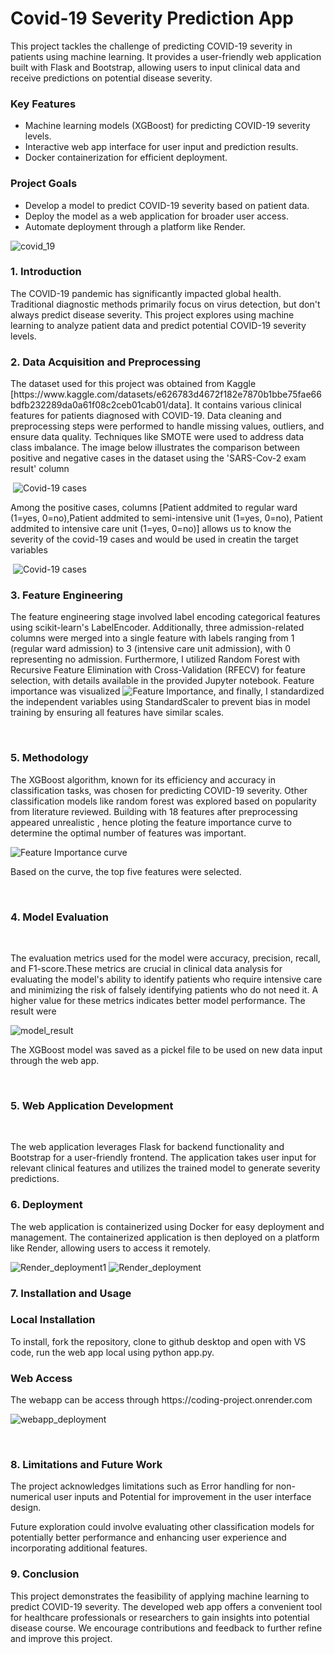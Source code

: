 # Covid-19 Severity Prediction App
<div> 
    <p> This project tackles the challenge of predicting COVID-19 severity in patients using machine learning. It provides a user-friendly web application built with Flask and Bootstrap, allowing users to input clinical data and receive predictions on potential disease severity.</p>
    <h3>Key Features </h3>
    <ul>
        <li>
        Machine learning models (XGBoost) for predicting COVID-19 severity levels.
        </li>
        <li>Interactive web app interface for user input and prediction results.</li>
        <li>Docker containerization for efficient deployment.</li>
    </ul>
    
<h3>Project Goals </h3>
<ul>
        <li>
        Develop a model to predict COVID-19 severity based on patient data.
        </li>
        <li>Deploy the model as a web application for broader user access.</li>
        <li>Automate deployment through a platform like Render.</li>
    </ul>

</div>


![covid_19](https://github.com/ojumah20/covid_19_project/blob/main/COVID%20testing%20policy%20drupal.jpg "Covid_19")
<div>
    <h3> 1. Introduction </h3>
    <p> The COVID-19 pandemic has significantly impacted global health. Traditional diagnostic methods primarily focus on virus detection, but don't always predict disease severity. This project explores using machine learning to analyze patient data and predict potential COVID-19 severity levels.</p>
</div>



<div>
    <h3>2. Data Acquisition and Preprocessing </h3>
    <p> The dataset used for this project was obtained from Kaggle [https://www.kaggle.com/datasets/e626783d4672f182e7870b1bbe75fae66bdfb232289da0a61f08c2ceb01cab01/data]. It contains various clinical features for patients diagnosed with COVID-19. Data cleaning and preprocessing steps were performed to handle missing values, outliers, and ensure data quality. Techniques like SMOTE were used to address data class imbalance. The image below illustrates the comparison between positive and negative cases in the dataset using the 'SARS-Cov-2 exam result' column</p> <img src="https://github.com/ojumah20/covid_19_project/blob/main/cases.png" alt="Covid-19 cases" title="Covid-19 cases">
<p>Among the positive cases, columns [Patient addmited to regular ward (1=yes, 0=no),Patient addmited to semi-intensive unit (1=yes, 0=no),	Patient addmited to intensive care unit (1=yes, 0=no)] allows us to know the severity of the covid-19 cases and would be used in creatin the target variables </p>
 <img src="https://github.com/ojumah20/covid_19_project/blob/main/cases_1.png" alt="Covid-19 cases" title="Covid-19 Positive cases">
  
</div>

<div>
    <h3> 3. Feature Engineering</h3>
    <p> The feature engineering stage involved label encoding categorical features using scikit-learn's LabelEncoder. Additionally, three admission-related columns were merged into a single feature with labels ranging from 1 (regular ward admission) to 3 (intensive care unit admission), with 0 representing no admission. Furthermore, I utilized Random Forest with Recursive Feature Elimination with Cross-Validation (RFECV) for feature selection, with details available in the provided Jupyter notebook. Feature importance was visualized <img src="https://github.com/ojumah20/covid_19_project/blob/main/features.png" alt="Feature Importance" title="Covid-19 Features">, and finally, I standardized the independent variables using StandardScaler to prevent bias in model training by ensuring all features have similar scales.</p>

  
</div>

<div>
    <h3> 5. Methodology </h3>
    <p> The XGBoost algorithm, known for its efficiency and accuracy in classification tasks, was chosen for predicting COVID-19 severity. Other classification models like random forest was explored based on popularity from literature reviewed. Building with 18 features after preprocessing appeared unrealistic , hence ploting the feature importance curve to determine the optimal number of features was important. </p>
    <img src="https://github.com/ojumah20/covid_19_project/blob/main/feature%20importance.png" alt="Feature Importance curve" title="Covid-19 Features_curve">
    <p>Based on the curve, the top five features were selected.</p>
    
</div>



<div>
     <h3> 4. Model Evaluation </h3>
     <p>The evaluation metrics used for the model were accuracy, precision, recall, and F1-score.These metrics are crucial in clinical data analysis for evaluating the model's ability to identify patients who require intensive care and minimizing the risk of falsely identifying patients who do not need it. A higher value for these metrics indicates better model performance. The result were</p>
    <img src="https://github.com/ojumah20/covid_19_project/blob/main/model_result.png" alt="model_result" title = "model_result"> 
    <p> The XGBoost model was saved as a pickel file to be used on new data input through the web app.</p>  
</div>



<div>
<h3> 5. Web Application Development</h3>
 <p> The web application leverages Flask for backend functionality and Bootstrap for a user-friendly frontend. The application takes user input for relevant clinical features and utilizes the trained model to generate severity predictions. </p>
</div>

<div>
    <h3> 6. Deployment</h3>
    <p>The web application is containerized using Docker for easy deployment and management. The containerized application is then deployed on a platform like Render, allowing users to access it remotely.</p>
        <img src="https://github.com/ojumah20/covid_19_project/blob/main/Image%2024-04-2024%20at%2019.56.jpeg" alt="Render_deployment1" title="Render1">
      <img src="https://github.com/ojumah20/covid_19_project/blob/main/Image%2024-04-2024%20at%2019.41.jpeg" alt="Render_deployment" title="Render">
  
</div>

<div>
    <h3>7. Installation and Usage</h3>
    <h3>Local Installation</h3>
    <p>To install, fork the repository, clone to github desktop and open with VS code, run the web app local using python app.py. </p>
    <h3>Web Access</h3>
    <p>The webapp can be access through https://coding-project.onrender.com </p>
    <img src="https://github.com/ojumah20/covid_19_project/blob/main/Image%2024-04-2024%20at%2019.54.jpeg" alt="webapp_deployment" title="webapp">

  
</div>

<div>
    <h3> 8. Limitations and Future Work </h3>
    <p>The project acknowledges limitations such as Error handling for non-numerical user inputs and Potential for improvement in the user interface design. </p>
    <p>Future exploration could involve evaluating other classification models for potentially better performance and enhancing user experience and incorporating additional features.</p>
</div>

<div> 
    <h3>9. Conclusion </h3>
    <p> This project demonstrates the feasibility of applying machine learning to predict COVID-19 severity. The developed web app offers a convenient tool for healthcare professionals or researchers to gain insights into potential disease course. We encourage contributions and feedback to further refine and improve this project.</p>

</div>
